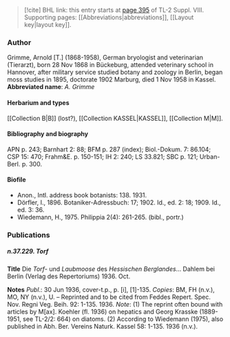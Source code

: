 > [!cite] BHL link: this entry starts at [page 395](https://www.biodiversitylibrary.org/page/33258873) of TL-2 Suppl. VIII.
> Supporting pages: [[Abbreviations|abbreviations]], [[Layout key|layout key]].

### Author

Grimme, Arnold \[T.\] (1868-1958), German bryologist and veterinarian (Tierarzt), born 28 Nov 1868 in Bückeburg, attended veterinary school in Hannover, after military service studied botany and zoology in Berlin, began moss studies in 1895, doctorate 1902 Marburg, died 1 Nov 1958 in Kassel. 
**Abbreviated name**: *A. Grimme*

#### Herbarium and types

[[Collection B|B]] (lost?), [[Collection KASSEL|KASSEL]], [[Collection M|M]].

#### Bibliography and biography

APN p. 243; Barnhart 2: 88; BFM p. 287 (index); Biol.-Dokum. 7: 86.104; CSP 15: 470; Frahm&E. p. 150-151; IH 2: 240; LS 33.821; SBC p. 121; Urban-Berl. p. 300.

#### Biofile

- Anon., Intl. address book botanists: 138. 1931.
- Dörfler, I., 1896. Botaniker-Adressbuch: 17; 1902. Id., ed. 2: 18; 1909. Id., ed. 3: 36.
- Wiedemann, H., 1975. Philippia 2(4): 261-265. (bibl., portr.)

### Publications

##### n.37.229. Torf

**Title**
Die *Torf*- und *Laubmoose* des *Hessischen Berglandes*... Dahlem bei Berlin (Verlag des Repertoriums) 1936. Oct.

**Notes**
*Publ*.: 30 Jun 1936, cover-t.p., p. \[i\], \[1\]-135. *Copies*: BM, FH (n.v.), MO, NY (n.v.), U. – Reprinted and to be cited from Feddes Repert. Spec. Nov. Regni Veg. Beih. 92: 1-135. 1936.
*Note*: (1) The reprint often bound with articles by M\[ax\]. Koehler (fl. 1936) on hepatics and Georg Krasske (1889-1951, see TL-2/2: 664) on diatoms. (2) According to Wiedemann (1975), also published in Abh. Ber. Vereins Naturk. Kassel 58: 1-135. 1936 (n.v.).

